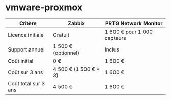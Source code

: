 # vmware-proxmox

| Critère                 | Zabbix                          | PRTG Network Monitor            |
|-------------------------|---------------------------------|---------------------------------|
| Licence initiale        | Gratuit                         | 1 600 € pour 1 000 capteurs     |
| Support annuel          | 1 500 € (optionnel)             | Inclus                          |
| Coût initial            | 0 €                             | 1 600 €                         |
| Coût sur 3 ans          | 4 500 € (1 500 € * 3)           | 1 600 €                         |
| Coût total sur 3 ans    | 4 500 €                         | 1 600 €                         |

